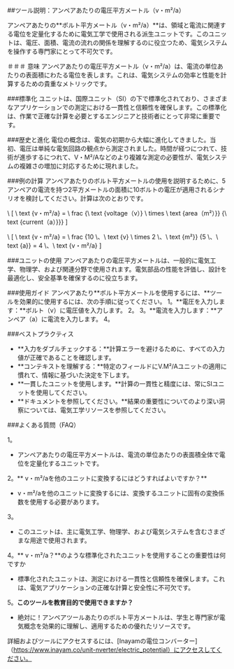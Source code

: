 ##ツール説明：アンペアあたりの電圧平方メートル（v・m²/a）

アンペアあたりの**ボルト平方メートル（v・m²/a）**は、領域と電流に関連する電位を定量化するために電気工学で使用される派生ユニットです。このユニットは、電圧、面積、電流の流れの関係を理解するのに役立つため、電気システムを操作する専門家にとって不可欠です。

＃＃＃ 意味
アンペアあたりの電圧平方メートル（v・m²/a）は、電流の単位あたりの表面積にわたる電位を表します。これは、電気システムの効率と性能を計算するための貴重なメトリックです。

###標準化
ユニットは、国際ユニット（SI）の下で標準化されており、さまざまなアプリケーションでの測定における一貫性と信頼性を確保します。この標準化は、作業で正確な計算を必要とするエンジニアと技術者にとって非常に重要です。

###歴史と進化
電位の概念は、電気の初期から大幅に進化してきました。当初、電圧は単純な電気回路の観点から測定されました。時間が経つにつれて、技術が進歩するにつれて、V・M²/Aなどのより複雑な測定の必要性が、電気システムの複雑さの増加に対応するために現れました。

###例の計算
アンペアあたりのボルト平方メートルの使用を説明するために、5アンペアの電流を持つ2平方メートルの面積に10ボルトの電圧が適用されるシナリオを検討してください。計算は次のとおりです。

\ [
\ text {v・m²/a} = \ frac {\ text {voltage（v）} \ times \ text {area（m²）}} {\ text {current（a）}}}
\]

\ [
\ text {v・m²/a} = \ frac {10 \、\ text {v} \ times 2 \、\ text {m²}} {5 \、\ text {a}} = 4 \、\ text {v・m²/a}
\]

###ユニットの使用
アンペアあたりの電圧平方メートルは、一般的に電気工学、物理学、および関連分野で使用されます。電気部品の性能を評価し、設計を最適化し、安全基準を確保するのに役立ちます。

###使用ガイド
アンペアあたり**ボルト平方メートルを使用するには、**ツールを効果的に使用するには、次の手順に従ってください。
1。**電圧を入力します：**ボルト（v）に電圧値を入力します。
2。
3。**電流を入力します：**アンペア（a）に電流を入力します。
4。

###ベストプラクティス
-  **入力をダブルチェックする：**計算エラーを避けるために、すべての入力値が正確であることを確認します。
-  **コンテキストを理解する：**特定のフィールドにV.M²/Aユニットの適用に慣れて、情報に基づいた決定を下します。
-  **一貫したユニットを使用します。**計算の一貫性と精度には、常にSIユニットを使用してください。
-  **ドキュメントを参照してください。**結果の重要性についてのより深い洞察については、電気工学リソースを参照してください。

###よくある質問（FAQ）

1。
- アンペアあたりの電圧平方メートルは、電流の単位あたりの表面積全体で電位を定量化するユニットです。

2。** v・m²/aを他のユニットに変換するにはどうすればよいですか？**
-  v・m²/aを他のユニットに変換するには、変換するユニットに固有の変換係数を使用する必要があります。

3。
- このユニットは、主に電気工学、物理学、および電気システムを含むさまざまな用途で使用されます。

4。** v・m²/a？**の​​ような標準化されたユニットを使用することの重要性は何ですか
- 標準化されたユニットは、測定における一貫性と信頼性を確保します。これは、電気アプリケーションの正確な計算と安全性に不可欠です。

5。**このツールを教育目的で使用できますか？**
- 絶対に！アンペアツールあたりのボルト平方メートルは、学生と専門家が電気概念を効果的に理解し、適用するための優れたリソースです。

詳細およびツールにアクセスするには、[Inayamの電位コンバーター]（https://www.inayam.co/unit-nverter/electric_potential）にアクセスしてください。